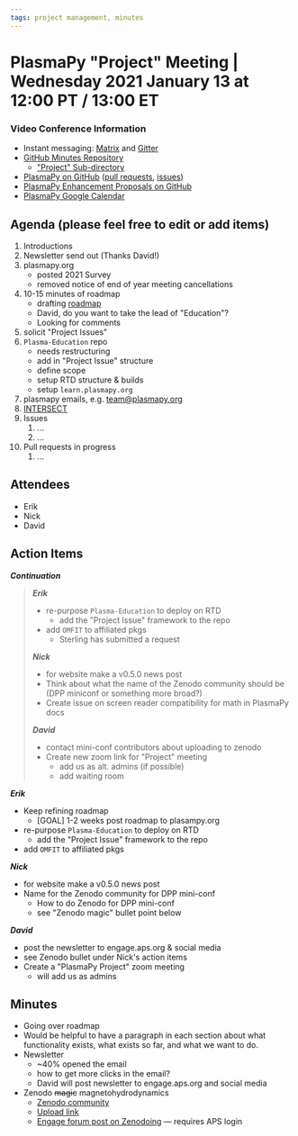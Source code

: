 ```yaml
---
tags: project management, minutes
---
```


# PlasmaPy "Project" Meeting | Wednesday 2021 January 13 at 12:00 PT / 13:00 ET

### Video Conference Information
* Instant messaging: [Matrix](https://element.im/app/#/room/#plasmapy:openastronomy.org) and [Gitter](https://gitter.im/PlasmaPy/Lobby)
* [GitHub Minutes Repository](https://github.com/PlasmaPy/plasmapy-project/tree/master/minutes)
    * ["Project" Sub-directory](https://github.com/PlasmaPy/plasmapy-project/tree/master/minutes/_project)
* [PlasmaPy on GitHub](https://github.com/PlasmaPy/plasmapy) ([pull requests](https://github.com/PlasmaPy/plasmapy/pulls), [issues](https://github.com/PlasmaPy/plasmapy/issues))
* [PlasmaPy Enhancement Proposals on GitHub](https://github.com/PlasmaPy/PlasmaPy-PLEPs)
* [PlasmaPy Google Calendar](https://calendar.google.com/calendar?cid=bzVsb3ZkcW0zaWxsam00ZTlrMDd2cmw5bWdAZ3JvdXAuY2FsZW5kYXIuZ29vZ2xlLmNvbQ)

## Agenda (please feel free to edit or add items)

1. Introductions
2. Newsletter send out (Thanks David!)
3. plasmapy.org
    * posted 2021 Survey
    * removed notice of end of year meeting cancellations
4. 10-15 minutes of roadmap
    * drafting [roadmap](https://hackmd.io/@plasmapy/ry0mmnj6v)
    * David, do you want to take the lead of "Education"?
    * Looking for comments
5. solicit "Project Issues"
6. `Plasma-Education` repo
    * needs restructuring
    * add in "Project Issue" structure
    * define scope
    * setup RTD structure & builds
    * setup `learn.plasmapy.org`
7. plasmapy emails, e.g. team@plasmapy.org
8. [INTERSECT](https://intersect-training.github.io/training-links/)
9. Issues
    1. ...
    2. ...
10. Pull requests in progress 
    1. ...
    
## Attendees

* Erik
* Nick
* David

## Action Items

***Continuation***
> ***Erik***
> * re-purpose `Plasma-Education` to deploy on RTD
>     * add the "Project Issue" framework to the repo
> * add `OMFIT` to affiliated pkgs
>     * Sterling has submitted a request
> 
> ***Nick***
> * for website make a v0.5.0 news post
> * Think about what the name of the Zenodo community should be (DPP miniconf or something more broad?)
> * Create issue on screen reader compatibility for math in PlasmaPy docs
> 
> ***David***
> * contact mini-conf contributors about uploading to zenodo
> * Create new zoom link for "Project" meeting
>     * add us as alt. admins (if possible)
>     * add waiting room

***Erik***
* Keep refining roadmap
    * [GOAL] 1-2 weeks post roadmap to plasampy.org
* re-purpose `Plasma-Education` to deploy on RTD
    * add the "Project Issue" framework to the repo
* add `OMFIT` to affiliated pkgs

***Nick***
* for website make a v0.5.0 news post
* Name for the Zenodo community for DPP mini-conf
    * How to do Zenodo for DPP mini-conf
    * see "Zenodo magic" bullet point below

***David***
* post the newsletter to engage.aps.org & social media
* see Zenodo bullet under Nick's action items
* Create a "PlasmaPy Project" zoom meeting
    * will add us as admins

## Minutes

* Going over roadmap
* Would be helpful to have a paragraph in each section about what functionality exists, what exists so far, and what we want to do.
* Newsletter
    * ~40% opened the email
    * how to get more clicks in the email?
    * David will post newsletter to engage.aps.org and social media
* Zenodo ~~magic~~ magnetohydrodynamics
    * [Zenodo community](https://zenodo.org/communities/dpp2020opensource/?page=1&size=20)
    * [Upload link](https://zenodo.org/deposit/new?c=dpp2020opensource)
    * [Engage forum post on Zenodoing](https://engage.aps.org/dpp/communities/community-home/digestviewer/viewthread?GroupId=769&MessageKey=64f33ea0-b5d6-410a-b78f-95d9c51eb6de&CommunityKey=bc7f21e7-ad44-4834-a83a-6eed2f30a2cf&tab=digestviewer&ReturnUrl=%2fdpp%2fbrowse%2fallrecentposts) — requires APS login